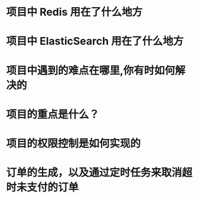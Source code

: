 # 项目中 Redis 用在了什么地方
# 项目中 ElasticSearch 用在了什么地方
# 项目中遇到的难点在哪里,你有时如何解决的
# 项目的重点是什么？
# 项目的权限控制是如何实现的
# 订单的生成，以及通过定时任务来取消超时未支付的订单
